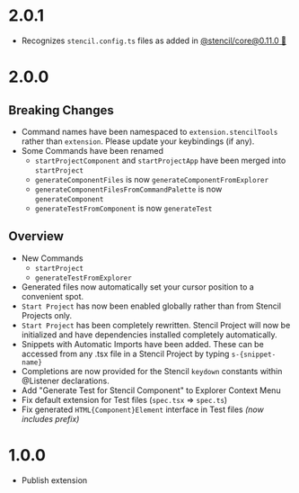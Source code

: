 # 2.0.1
- Recognizes `stencil.config.ts` files as added in [@stencil/core@0.11.0 🍇](https://github.com/ionic-team/stencil/blob/master/CHANGELOG.md#-0110-2018-07-31)
# 2.0.0
## Breaking Changes
- Command names have been namespaced to `extension.stencilTools` rather than `extension`. Please update your keybindings (if any).
- Some Commands have been renamed
    - `startProjectComponent` and `startProjectApp` have been merged into `startProject`
    - `generateComponentFiles` is now `generateComponentFromExplorer`
    - `generateComponentFilesFromCommandPalette` is now `generateComponent`
    - `generateTestFromComponent` is now `generateTest`
## Overview
- New Commands
    - `startProject`
    - `generateTestFromExplorer`
- Generated files now automatically set your cursor position to a convenient spot.
- `Start Project` has now been enabled globally rather than from Stencil Projects only.
- `Start Project` has been completely rewritten. Stencil Project will now be initialized and have dependencies installed completely automatically.
- Snippets with Automatic Imports have been added. These can be accessed from any .tsx file in a Stencil Project by typing `s-{snippet-name}`
- Completions are now provided for the Stencil `keydown` constants within @Listener declarations.
- Add "Generate Test for Stencil Component" to Explorer Context Menu
- Fix default extension for Test files (`spec.tsx` => `spec.ts`)
- Fix generated `HTML{Component}Element` interface in Test files *(now includes prefix)*

# 1.0.0
- Publish extension